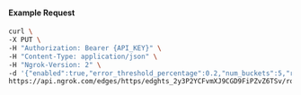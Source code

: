 <!-- Code generated for API Clients. DO NOT EDIT. -->

#### Example Request

```bash
curl \
-X PUT \
-H "Authorization: Bearer {API_KEY}" \
-H "Content-Type: application/json" \
-H "Ngrok-Version: 2" \
-d '{"enabled":true,"error_threshold_percentage":0.2,"num_buckets":5,"rolling_window":300,"tripped_duration":120,"volume_threshold":20}' \
https://api.ngrok.com/edges/https/edghts_2y3P2YCFvmXJ9CGD9FiPZvZ6TSv/routes/edghtsrt_2y3P2VSDPH03zsE1sfosTlVkNi3/circuit_breaker
```
